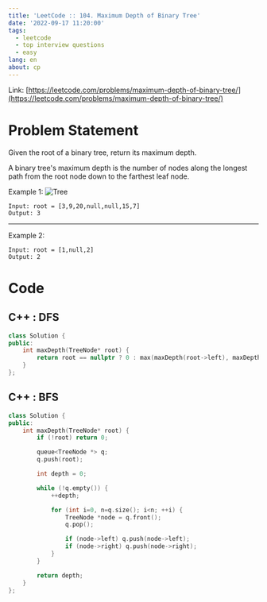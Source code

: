 ```yaml
---
title: 'LeetCode :: 104. Maximum Depth of Binary Tree'
date: '2022-09-17 11:20:00'
tags:
  - leetcode
  - top interview questions
  - easy
lang: en
about: cp
---
```


Link: [https://leetcode.com/problems/maximum-depth-of-binary-tree/](https://leetcode.com/problems/maximum-depth-of-binary-tree/)

# Problem Statement

Given the root of a binary tree, return its maximum depth.

A binary tree's maximum depth is the number of nodes along the longest path from the root node down to the farthest leaf node.

Example 1:
![Tree](https://assets.leetcode.com/uploads/2020/11/26/tmp-tree.jpg)

```text
Input: root = [3,9,20,null,null,15,7]
Output: 3
```

---

Example 2:

```text
Input: root = [1,null,2]
Output: 2
```

<!-- # Approach -->

# Code

## C++ : DFS

```cpp
class Solution {
public:
    int maxDepth(TreeNode* root) {
        return root == nullptr ? 0 : max(maxDepth(root->left), maxDepth(root->right)) + 1;
    }
};
```

## C++ : BFS

```cpp
class Solution {
public:
    int maxDepth(TreeNode* root) {
        if (!root) return 0;

        queue<TreeNode *> q;
        q.push(root);

        int depth = 0;

        while (!q.empty()) {
            ++depth;

            for (int i=0, n=q.size(); i<n; ++i) {
                TreeNode *node = q.front();
                q.pop();

                if (node->left) q.push(node->left);
                if (node->right) q.push(node->right);
            }
        }

        return depth;
    }
};
```

<!--
# Time Complexity

# Space Complexity -->
